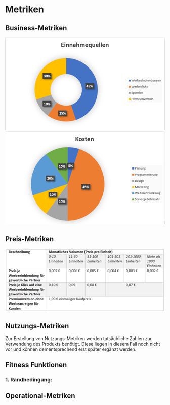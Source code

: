 # Metriken

## Business-Metriken
![Business-Metrik Einnahmequellen](Metriken-Raw/Businessmetriken1.png)
![Business-Metrik Kosten](Metriken-Raw/Businessmetriken2.png)
## Preis-Metriken
![Preismetrik](Metriken-Raw/Preismetrik.PNG)
## Nutzungs-Metriken
Zur Erstellung von Nutzungs-Metriken werden tatsächliche Zahlen zur Verwendung des Produkts benötigt. Diese liegen in diesem Fall noch nicht vor und können dementsprechend erst später ergänzt werden.
## Fitness Funktionen
### 1. Randbedingung:
## Operational-Metriken
